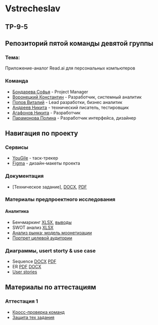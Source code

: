 # Vstrecheslav
## TP-9-5
## Репозиторий пятой команды девятой группы
### Тема: 
Приложение-аналог Read.ai для персональных компьютеров

### Команда
 - [Бондарева Софья](https://github.com/bebrusova "") - Project Manager
 - [Воронецкий Константин](https://github.com/kotovro "") - Разработчик, системный аналитик
 - [Попов Виталий](https://github.com/blacklavilass "") - Lead разработки, бизнес аналитик
 - [Андреев Никита](https://github.com/Neonchikk "") - технический писатель, тестировщик
 - [Агафонов Никита](https://github.com/Fatomartyr "") - Разработчик
 - [Парамонова Полина](https://github.com/Paramon2003 "") - Разработчик интерфейса, дизайнер
 
 ## Навигация по проекту

### Сервисы

- [YouGile](https://ru.yougile.com/board/icqgfj2i9nk9) - таск-трекер
- [Figma](https://www.figma.com/file/tgjyOfaAtJQgewFkinZqpI?node-id=0:1&locale=en&type=design) - дизайн-макеты проекта
### Документация

- [Техническое задание], [DOCX](https://bit.ly/tech_spec_docx), [PDF](https://github.com/kotovro/TP-9-5/blob/main/Documents/%D0%A2%D0%B5%D1%85%D0%BD%D0%B8%D1%87%D0%B5%D1%81%D0%BA%D0%BE%D0%B5_%D0%B7%D0%B0%D0%B4%D0%B0%D0%BD%D0%B8%D0%B5%20(3).pdf)
### Материалы предпроектного исследования
#### Аналитика
- Бенчмаркинг [XLSX](https://shorturl.at/X3Igz), [выводы](https://docs.google.com/document/d/1G0JKdgnGKwCzXxGnt9JjcxBIZKs8HunQ/edit?usp=sharing&ouid=114850176025970822206&rtpof=true&sd=true)
- SWOT анализ [XLSX](https://shorturl.at/58z0T)
- [Анализ рынка; модель моонетизации](https://github.com/kotovro/TP-9-5/blob/main/Documents/Предпроектные%20исследования/Анализ%20рынка%20и%20модель%20монетизации.pdf)
- [Портрет целевой аудитории](https://github.com/kotovro/TP-9-5/blob/main/Documents/Предпроектные%20исследования/Портрет%20целевой%20аудитории.pdf)

### Диаграммы, usert storty & use case
- Sequence [DOCX](https://bit.ly/41Ozvno) [PDF](https://shorturl.at/uPZeM)
- ER [PDF](https://shorturl.at/GvHCe) [DOCX](https://bit.ly/erd_docx)
- [User stories](https://docs.google.com/document/d/1VI38AyJcwgZ0zJBAdn-Z_-T8HVos9nWfmZwtC185uNU/edit?usp=sharing)
 ## Материалы по аттестациям
 ### Аттестация 1
 - [Кросс-проверка команд](https://docs.google.com/spreadsheets/d/16dYTz6zW2YxYeqqG0Wbo7U_hYHtsoE2jADToYRZJZ2s/edit?usp=sharing)
 - [Защита тех задания](https://drive.google.com/file/d/1Fx6a6WyuxJ6CGGZiUwpdNjLTP9FReBP4/view?usp=drivesdk)
